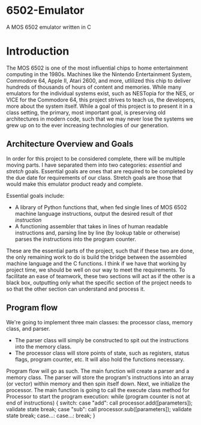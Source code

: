 # 6502-Emulator
A MOS 6502 emulator written in C

# Introduction
The MOS 6502 is one of the most influential chips to home entertainment computing in the 1980s. Machines like the Nintendo Entertainment System, Commodore 64, Apple II, Atari 2600, and more, utlilized this
chip to deliver hundreds of thousands of hours of content and memories. While many emulators for the individual systems exist, such as NESTopia for the NES, or VICE for the Commodore 64, this project strives to teach us, the developers, more about the system itself. While a goal of this project is to present it in a class setting, the primary, most important goal, is preserving old architectures in modern code, such that we may never lose the systems we grew up on to the ever increasing technologies of our generation.

## Architecture Overview and Goals

In order for this project to be considered complete, there will be multiple moving parts. I have separated them into two categories: _essential_ and _stretch_ goals. Essential goals are ones that are required to be completed by the due date for requirements of our class. Stretch goals are those that would make this emulator product ready and complete. 

Essential goals include:
- A library of Python functions that, when fed single lines of MOS 6502 machine language instructions, output the desired result of _that instruction_
- A functioning assembler that takes in lines of human readable instructions and, parsing line by line (by lookup table or otherwise) parses the instructions into the program counter. 

These are the essential parts of the project, such that if these two are done, the only remaining work to do is build the bridge between the assembled machine language and the C functions. I think if we have that working by project time, we should be well on our way to meet the requirements. To facilitate an ease of teamwork, these two sections will act as if the other is a black box, outputting only what the specific section of the project needs to so that the other section can understand and process it. 

## Program flow

We're going to implement three main classes: the processor class, memory class, and parser.
- The parser class will simply be constructed to spit out the instructions into the memory class.
- The processor class will store points of state, such as registers, status flags, program counter, etc. It will also hold the functions necessary.

Program flow will go as such. The main function will create a parser and a memory class. The parser will store the program's instructions into an array (or vector) within memory and then spin itself down. Next, we initialize the processor. The main function is going to call the execute class method for Processor to start the program execution:
    while (program counter is not at end of instructions) {
        switch:
            case "add":
                call processor.add([parameters]);
                validate state
                break;
            case "sub":
                call processor.sub([parameters]);
                validate state
                break;
            case...:
            case...:
        break;
    }

